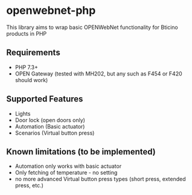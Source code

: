 # openwebnet-php
This library aims to wrap basic OPENWebNet functionality for Bticino products in PHP

## Requirements
- PHP 7.3+
- OPEN Gateway (tested with MH202, but any such as F454 or F420 should work)

## Supported Features
- Lights
- Door lock (open doors only)
- Automation (Basic actuator)
- Scenarios (Virtual button press)

## Known limitations (to be implemented)
- Automation only works with basic actuator
- Only fetching of temperature - no setting
- no more advanced Virtual button press types (short press, extended press, etc.)